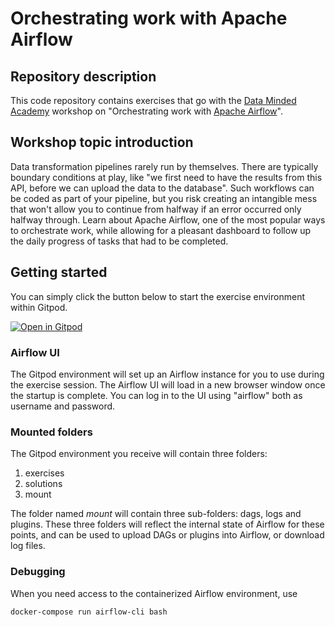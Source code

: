 # Orchestrating work with Apache Airflow

## Repository description

This code repository contains exercises that go with the [Data Minded
Academy](https://www.dataminded.academy/) workshop on "Orchestrating work with
[Apache Airflow](https://airflow.apache.org/)".

## Workshop topic introduction

Data transformation pipelines rarely run by themselves. There are typically
boundary conditions at play, like "we first need to have the results from this
API, before we can upload the data to the database". Such workflows can be
coded as part of your pipeline, but you risk creating an intangible mess that
won't allow you to continue from halfway if an error occurred only halfway
through. Learn about Apache Airflow, one of the most popular ways to
orchestrate work, while allowing for a pleasant dashboard to follow up the
daily progress of tasks that had to be completed.


## Getting started

You can simply click the button below to start the exercise environment within
Gitpod.

[![Open in Gitpod](
    https://gitpod.io/button/open-in-gitpod.svg
)](https://gitpod.io/#https://github.com/datamindedacademy/workflows_with_airflow)

### Airflow UI

The Gitpod environment will set up an Airflow instance for you to use during the
exercise session. The Airflow UI will load in a new browser window once the
startup is complete. You can log in to the UI using "airflow" both as username
and password.

### Mounted folders

The Gitpod environment you receive will contain three folders:

1. exercises
2. solutions
3. mount

The folder named *mount* will contain three sub-folders: dags, logs and plugins.
These three folders will reflect the internal state of Airflow for these points,
and can be used to upload DAGs or plugins into Airflow, or download log files.

### Debugging

When you need access to the containerized Airflow environment, use 

```shell
docker-compose run airflow-cli bash
```
